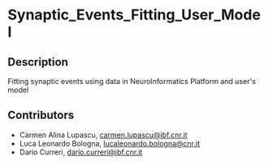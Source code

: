 # Synaptic_Events_Fitting_User_Model
## Description
Fitting synaptic events using data in NeuroInformatics Platform and user's model

## Contributors 
- Carmen Alina Lupascu, carmen.lupascu@ibf.cnr.it
- Luca Leonardo Bologna, lucaleonardo.bologna@cnr.it
- Dario Curreri, dario.curreri@ibf.cnr.it

